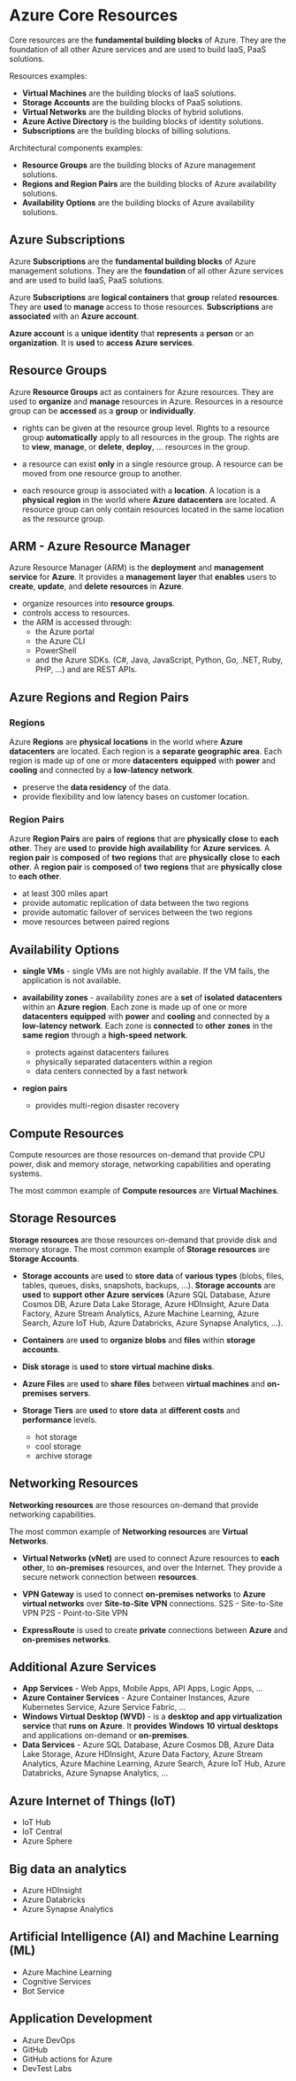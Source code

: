 # Azure Core Resources 

Core resources are the **fundamental building blocks** of Azure. They are the foundation of all other Azure services and are used to build IaaS, PaaS solutions.

Resources examples:

 - **Virtual Machines** are the building blocks of IaaS solutions.
 - **Storage Accounts** are the building blocks of PaaS solutions.
 - **Virtual Networks** are the building blocks of hybrid solutions.
 - **Azure Active Directory** is the building blocks of identity solutions.
 - **Subscriptions** are the building blocks of billing solutions.

Architectural components examples:

 - **Resource Groups** are the building blocks of Azure management solutions.
 - **Regions and Region Pairs** are the building blocks of Azure availability solutions.
 - **Availability Options** are the building blocks of Azure availability solutions.

## Azure Subscriptions

Azure **Subscriptions** are the **fundamental building blocks** of Azure management solutions. They are the **foundation** of all other Azure services and are used to build IaaS, PaaS solutions.

Azure **Subscriptions** are **logical containers** that **group** related **resources**. They are **used** to **manage** access to those resources. **Subscriptions** are **associated** with an **Azure account**.

**Azure account** is a **unique** **identity** that **represents** a **person** or an **organization**. It is **used** to **access** **Azure services**.

## Resource Groups

Azure **Resource Groups** act as containers for Azure resources. They are used to **organize** and **manage** resources in Azure. Resources in a resource group can be **accessed** as a **group** or **individually**.

- rights can be given at the resource group level. Rights to a resource group **automatically** apply to all resources in the group. The rights are to **view**, **manage**, or **delete**, **deploy**, ... resources in the group.
  
- a resource can exist **only** in a single resource group. A resource can be moved from one resource group to another.

- each resource group is associated with a **location**. A location is a **physical** **region** in the world where **Azure** **datacenters** are located. A resource group can only contain resources located in the same location as the resource group.

## ARM - Azure Resource Manager

Azure Resource Manager (ARM) is the **deployment** and **management** **service** for **Azure**. It provides a **management** **layer** that **enables** users to **create**, **update**, and **delete** **resources** in **Azure**.

- organize resources into **resource groups**.
- controls access to resources.
- the ARM is accessed through:
   - the Azure portal
   - the Azure CLI
   - PowerShell
   - and the Azure SDKs. (C#, Java, JavaScript, Python, Go, .NET, Ruby, PHP, ...) and are REST APIs.

## Azure Regions and Region Pairs

### Regions

Azure **Regions** are **physical** **locations** in the world where **Azure** **datacenters** are located. Each region is a **separate** **geographic** **area**. Each region is made up of one or more **datacenters** **equipped** with **power** and **cooling** and connected by a **low-latency** **network**.

 - preserve the **data residency** of the data.
 - provide flexibility and low latency bases on customer location.

### Region Pairs

Azure **Region Pairs** are **pairs** of **regions** that are **physically** **close** to **each other**. They are **used** to **provide** **high availability** for **Azure** **services**. A **region pair** is **composed** of **two** **regions** that are **physically** **close** to **each other**. A **region pair** is **composed** of **two** **regions** that are **physically** **close** to **each other**.

 - at least 300 miles apart
 - provide automatic replication of data between the two regions
 - provide automatic failover of services between the two regions
 - move resources between paired regions


## Availability Options

- **single VMs** - single VMs are not highly available. If the VM fails, the application is not available.

- **availability zones** - availability zones are a **set** of **isolated** **datacenters** within an **Azure** **region**. Each zone is made up of one or more **datacenters** **equipped** with **power** and **cooling** and connected by a **low-latency** **network**. Each zone is **connected** to **other** **zones** in the **same** **region** through a **high-speed** **network**.
  - protects against datacenters failures
  - physically separated datacenters within a region
  - data centers connected by a fast network

- **region pairs**
  - provides multi-region disaster recovery


## Compute Resources

Compute resources are those resources on-demand that provide CPU power, disk and memory storage, networking capabilities and operating systems.

The most common example of **Compute resources** are **Virtual Machines**.


## Storage Resources

**Storage resources** are those resources on-demand that provide disk and memory storage.
The most common example of **Storage resources** are **Storage Accounts**.

- **Storage accounts** are **used** to **store** **data** of **various** **types** (blobs, files, tables, queues, disks, snapshots, backups, ...). **Storage accounts** are **used** to **support** **other** **Azure** **services** (Azure SQL Database, Azure Cosmos DB, Azure Data Lake Storage, Azure HDInsight, Azure Data Factory, Azure Stream Analytics, Azure Machine Learning, Azure Search, Azure IoT Hub, Azure Databricks, Azure Synapse Analytics, ...).

- **Containers** are **used** to **organize** **blobs** and **files** within **storage accounts**.

- **Disk storage** is **used** to **store** **virtual machine disks**.

- **Azure Files** are **used** to **share** **files** between **virtual machines** and **on-premises** **servers**.

- **Storage Tiers** are **used** to **store** **data** at **different** **costs** and **performance** levels.
   - hot storage
   - cool storage
   - archive storage

## Networking Resources

**Networking resources** are those resources on-demand that provide networking capabilities.

The most common example of **Networking resources** are **Virtual Networks**.

- **Virtual Networks (vNet)** are used to connect Azure resources to **each other**, to **on-premises** resources, and over the Internet. They provide a secure network connection between **resources**.

- **VPN Gateway** is used to connect **on-premises** **networks** to **Azure** **virtual networks** over **Site-to-Site** **VPN** connections.
S2S - Site-to-Site VPN
P2S - Point-to-Site VPN

- **ExpressRoute** is used to create **private** connections between **Azure** and **on-premises** **networks**.


## Additional Azure Services

- **App Services** - Web Apps, Mobile Apps, API Apps, Logic Apps, ...
- **Azure Container Services** - Azure Container Instances, Azure Kubernetes Service, Azure Service Fabric, ...
- **Windows Virtual Desktop (WVD)** - is a **desktop and app virtualization** **service** that **runs** **on** **Azure**. It **provides** **Windows** **10** **virtual desktops** and applications on-demand or **on-premises**.
- **Data Services** - Azure SQL Database, Azure Cosmos DB, Azure Data Lake Storage, Azure HDInsight, Azure Data Factory, Azure Stream Analytics, Azure Machine Learning, Azure Search, Azure IoT Hub, Azure Databricks, Azure Synapse Analytics, ...

## Azure Internet of Things (IoT)
- IoT Hub
- IoT Central
- Azure Sphere
  
## Big data an analytics
- Azure HDInsight
- Azure Databricks
- Azure Synapse Analytics

## Artificial Intelligence (AI) and Machine Learning (ML)
- Azure Machine Learning
- Cognitive Services
- Bot Service
  

## Application Development

- Azure DevOps
- GitHub
- GitHub actions for Azure
- DevTest Labs

